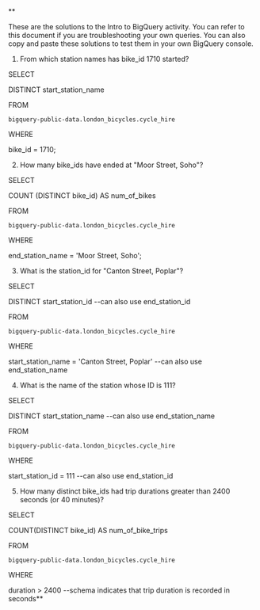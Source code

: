 
**

These are the solutions to the Intro to BigQuery activity. You can refer to this document if you are troubleshooting your own queries. You can also copy and paste these solutions to test them in your own BigQuery console. 

  

1.  From which station names has bike_id 1710 started?
    

SELECT

 DISTINCT start_station_name

FROM

 `bigquery-public-data.london_bicycles.cycle_hire`

WHERE

 bike_id = 1710;

  

2.  How many bike_ids have ended at "Moor Street, Soho"?
    

  

SELECT

 COUNT (DISTINCT bike_id) AS num_of_bikes

FROM

 `bigquery-public-data.london_bicycles.cycle_hire`

WHERE

 end_station_name = 'Moor Street, Soho';

  
  

3.  What is the station_id for "Canton Street, Poplar"?
    

  

SELECT

 DISTINCT start_station_id --can also use end_station_id

FROM

 `bigquery-public-data.london_bicycles.cycle_hire`

WHERE

 start_station_name = 'Canton Street, Poplar' --can also use end_station_name

  

4.  What is the name of the station whose ID is 111?
    

  

SELECT

 DISTINCT start_station_name --can also use end_station_name

FROM

 `bigquery-public-data.london_bicycles.cycle_hire`

WHERE

 start_station_id = 111 --can also use end_station_id

  
  

5.  How many distinct bike_ids had trip durations greater than 2400 seconds (or 40 minutes)?
    

  

SELECT

 COUNT(DISTINCT bike_id) AS num_of_bike_trips

FROM

 `bigquery-public-data.london_bicycles.cycle_hire`

WHERE

 duration > 2400 --schema indicates that trip duration is recorded in seconds**